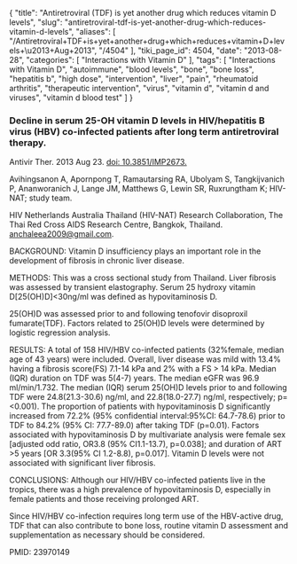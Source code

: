 {
    "title": "Antiretroviral (TDF) is yet another drug which reduces vitamin D levels",
    "slug": "antiretroviral-tdf-is-yet-another-drug-which-reduces-vitamin-d-levels",
    "aliases": [
        "/Antiretroviral+TDF+is+yet+another+drug+which+reduces+vitamin+D+levels+\u2013+Aug+2013",
        "/4504"
    ],
    "tiki_page_id": 4504,
    "date": "2013-08-28",
    "categories": [
        "Interactions with Vitamin D"
    ],
    "tags": [
        "Interactions with Vitamin D",
        "autoimmune",
        "blood levels",
        "bone",
        "bone loss",
        "hepatitis b",
        "high dose",
        "intervention",
        "liver",
        "pain",
        "rheumatoid arthritis",
        "therapeutic intervention",
        "virus",
        "vitamin d",
        "vitamin d and viruses",
        "vitamin d blood test"
    ]
}


### Decline in serum 25-OH vitamin D levels in HIV/hepatitis B virus (HBV) co-infected patients after long term antiretroviral therapy.

Antivir Ther. 2013 Aug 23. [doi: 10.3851/IMP2673.](https://doi.org/10.3851/IMP2673.) 

Avihingsanon A, Apornpong T, Ramautarsing RA, Ubolyam S, Tangkijvanich P, Ananworanich J, Lange JM, Matthews G, Lewin SR, Ruxrungtham K; HIV-NAT; study team.

HIV Netherlands Australia Thailand (HIV-NAT) Research Collaboration, The Thai Red Cross AIDS Research Centre, Bangkok, Thailand. anchaleea2009@gmail.com.

BACKGROUND: Vitamin D insufficiency plays an important role in the development of fibrosis in chronic liver disease.

METHODS: This was a cross sectional study from Thailand. Liver fibrosis was assessed by transient elastography. Serum 25 hydroxy vitamin D<span>[25(OH)D]</span><30ng/ml was defined as hypovitaminosis D. 

25(OH)D was assessed prior to and following tenofovir disoproxil fumarate(TDF). Factors related to 25(OH)D levels were determined by logistic regression analysis.

RESULTS: A total of 158 HIV/HBV co-infected patients (32%female, median age of 43 years) were included. Overall, liver disease was mild with 13.4% having a fibrosis score(FS) 7.1-14 kPa and 2% with a FS > 14 kPa. Median (IQR) duration on TDF was 5(4-7) years. The median eGFR was 96.9 ml/min/1.732. The median (IQR) serum 25(OH)D levels prior to and following TDF were 24.8(21.3-30.6) ng/ml, and 22.8(18.0-27.7) ng/ml, respectively; p=<0.001). The proportion of patients with hypovitaminosis D significantly increased from 72.2% (95% confidential interval:95%CI: 64.7-78.6) prior to TDF to 84.2% (95% CI: 77.7-89.0) after taking TDF (p=0.01). Factors associated with hypovitaminosis D by multivariate analysis were female sex <span>[adjusted odd ratio, OR3.8 (95% CI1.1-13.7), p=0.038]</span>; and duration of ART >5 years <span>[OR 3.3(95% CI 1.2-8.8), p=0.017]</span>. Vitamin D levels were not associated with significant liver fibrosis.

CONCLUSIONS: Although our HIV/HBV co-infected patients live in the tropics, there was a high prevalence of hypovitaminosis D, especially in female patients and those receiving prolonged ART. 

Since HIV/HBV co-infection requires long term use of the HBV-active drug, TDF that can also contribute to bone loss, routine vitamin D assessment and supplementation as necessary should be considered.

PMID:     23970149